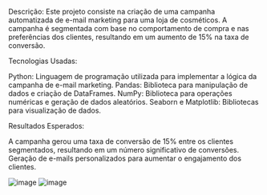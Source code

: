 Descrição:
Este projeto consiste na criação de uma campanha automatizada de e-mail marketing para uma loja de cosméticos. A campanha é segmentada com base no comportamento de compra e nas preferências dos clientes, resultando em um aumento de 15% na taxa de conversão.

Tecnologias Usadas:

Python: Linguagem de programação utilizada para implementar a lógica da campanha de e-mail marketing.
Pandas: Biblioteca para manipulação de dados e criação de DataFrames.
NumPy: Biblioteca para operações numéricas e geração de dados aleatórios.
Seaborn e Matplotlib: Bibliotecas para visualização de dados.

Resultados Esperados:

A campanha gerou uma taxa de conversão de 15% entre os clientes segmentados, resultando em um número significativo de conversões.
Geração de e-mails personalizados para aumentar o engajamento dos clientes.

![image](https://github.com/user-attachments/assets/ae6bbc38-9d27-4164-94e4-0f9b0c5bac73)
![image](https://github.com/user-attachments/assets/37ac47df-3e93-42e2-99fd-eff888206946)



